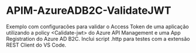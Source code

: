 # APIM-AzureADB2C-ValidateJWT
Exemplo com configuracões para validar o Access Token de uma aplicação utilizando a policy &lt;Calidate-jwt> do Azure API Management e uma App Registration do Azure AD B2C. Inclui script .http para testes com a extensão REST Client do VS Code.
